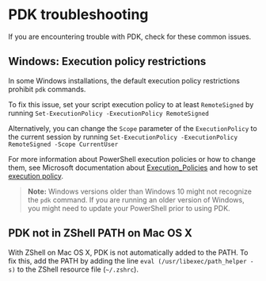 # PDK troubleshooting

If you are encountering trouble with PDK, check for these common issues. 

## Windows: Execution policy restrictions

In some Windows installations, the default execution policy restrictions
prohibit `pdk` commands.

To fix this issue, set your script execution policy to at least `RemoteSigned`
by running `Set-ExecutionPolicy -ExecutionPolicy RemoteSigned`

Alternatively, you can change the `Scope` parameter of the `ExecutionPolicy` to
the current session by running `Set-ExecutionPolicy -ExecutionPolicy
RemoteSigned -Scope CurrentUser`

For more information about PowerShell execution policies or how to change them,
see Microsoft documentation about
[Execution_Policies](http://go.microsoft.com/fwlink/?LinkID=135170) and how to
set [execution
policy](https://msdn.microsoft.com/en-us/powershell/reference/5.1/microsoft.powershell.security/set-executionpolicy).

> **Note:** Windows versions older than Windows 10 might not recognize the `pdk`
command. If you are running an older version of Windows, you might need to
update your PowerShell prior to using PDK.

## PDK not in ZShell PATH on Mac OS X

With ZShell on Mac OS X, PDK is not automatically added to the PATH. To fix
this, add the PATH by adding the line `eval (/usr/libexec/path_helper -s)` to
the ZShell resource file (`~/.zshrc`).

